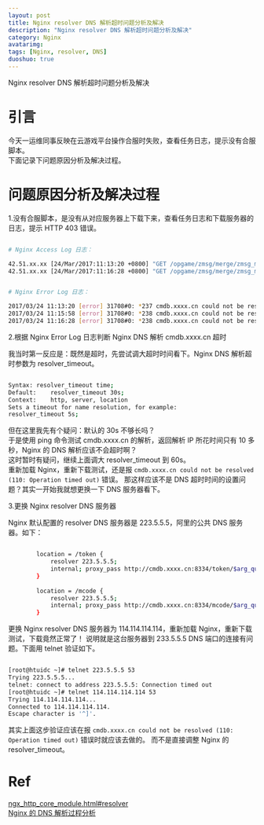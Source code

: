 ```yaml
---
layout: post
title: Nginx resolver DNS 解析超时问题分析及解决
description: "Nginx resolver DNS 解析超时问题分析及解决"
category: Nginx
avatarimg:
tags: [Nginx, resolver, DNS]
duoshuo: true
---
```




Nginx resolver DNS 解析超时问题分析及解决

# 引言

今天一运维同事反映在云游戏平台操作合服时失败，查看任务日志，提示没有合服脚本。  
下面记录下问题原因分析及解决过程。  


# 问题原因分析及解决过程

1.没有合服脚本，是没有从对应服务器上下载下来，查看任务日志和下载服务器的日志，提示 HTTP 403 错误。

```bash

# Nginx Access Log 日志：

42.51.xx.xx [24/Mar/2017:11:13:20 +0800] "GET /opgame/zmsg/merge/zmsg_merge_tool.sh HTTP/1.0" 403 162 "-" "Wget/1.12 (linux-gnu)" "-" 54.459
42.51.xx.xx [24/Mar/2017:11:16:28 +0800] "GET /opgame/zmsg/merge/zmsg_merge_tool.sh HTTP/1.0" 403 162 "-" "Wget/1.12 (linux-gnu)" "-" 60.008


# Nginx Error Log 日志：

2017/03/24 11:13:20 [error] 31708#0: *237 cmdb.xxxx.cn could not be resolved (110: Operation timed out), client: 42.51.xx.xx, server: duang.xxxx.cc, request: "GET /opgame/zmsg/merge/zmsg_merge_tool.sh HTTP/1.0", subrequest: "/mcode", host: "duang.xxxx.cc:59808"
2017/03/24 11:15:58 [error] 31708#0: *238 cmdb.xxxx.cn could not be resolved (110: Operation timed out), client: 42.51.xx.xx, server: duang.xxxx.cc, request: "GET /opgame/zmsg/merge/zmsg_merge_tool.sh HTTP/1.0", host: "duang.xxxx.cc:59808"
2017/03/24 11:16:28 [error] 31708#0: *238 cmdb.xxxx.cn could not be resolved (110: Operation timed out), client: 42.51.xx.xx, server: duang.xxxx.cc, request: "GET /opgame/zmsg/merge/zmsg_merge_tool.sh HTTP/1.0", subrequest: "/mcode", host: "duang.xxxx.cc:59808"

```    

2.根据 Nginx Error Log 日志判断 Nginx DNS 解析 cmdb.xxxx.cn 超时

我当时第一反应是：既然是超时，先尝试调大超时时间看下。Nginx DNS 解析超时参数为 resolver_timeout。

```bash

Syntax:	resolver_timeout time;
Default:	resolver_timeout 30s;
Context:	http, server, location
Sets a timeout for name resolution, for example:
resolver_timeout 5s;

```    

但在这里我先有个疑问：默认的 30s 不够长吗？  
于是使用 ping 命令测试 cmdb.xxxx.cn 的解析，返回解析 IP 所花时间只有 10 多秒，Nginx 的 DNS 解析应该不会超时啊？  
这时暂时有疑问，继续上面调大 resolver_timeout 到 60s。  
重新加载 Nginx，重新下载测试，还是报 `cmdb.xxxx.cn could not be resolved (110: Operation timed out)` 错误。
那这样应该不是 DNS 超时时间的设置问题？其实一开始我就想更换一下 DNS 服务器看下。

3.更换 Nginx resolver DNS 服务器

Nginx 默认配置的 resolver DNS 服务器是 223.5.5.5，阿里的公共 DNS 服务器。如下：

```bash

        location = /token {
            resolver 223.5.5.5;
            internal; proxy_pass http://cmdb.xxxx.cn:8334/token/$arg_query;
        }                                    
                                             
        location = /mcode {                  
            resolver 223.5.5.5;              
            internal; proxy_pass http://cmdb.xxxx.cn:8334/mcode/$arg_query;
        }

```    

更换 Nginx resolver DNS 服务器为 114.114.114.114，重新加载 Nginx，重新下载测试，下载竟然正常了！
说明就是这台服务器到 233.5.5.5 DNS 端口的连接有问题。下面用 telnet 验证如下。

```bash

[root@htuidc ~]# telnet 223.5.5.5 53
Trying 223.5.5.5...
telnet: connect to address 223.5.5.5: Connection timed out
[root@htuidc ~]# telnet 114.114.114.114 53
Trying 114.114.114.114...
Connected to 114.114.114.114.
Escape character is '^]'.

```    

其实上面这步验证应该在报 `cmdb.xxxx.cn could not be resolved (110: Operation timed out)` 错误时就应该去做的。
而不是直接调整 Nginx 的 resolver_timeout。

# Ref
[ngx_http_core_module.html#resolver](http://nginx.org/en/docs/http/ngx_http_core_module.html#resolver)  
[Nginx 的 DNS 解析过程分析](http://theantway.com/2013/09/understanding_the_dns_resolving_in_nginx/)  




